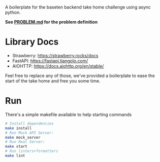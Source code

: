 A boilerplate for the baseten backend take home challenge using async python.

**See [PROBLEM.md](PROBLEM.md) for the problem definition**

# Library Docs

- Strawberry: https://strawberry.rocks/docs
- FastAPI: https://fastapi.tiangolo.com/
- AIOHTTP: https://docs.aiohttp.org/en/stable/

Feel free to replace any of those, we've provided a boilerplate to ease the start of the take home and free you some time.

# Run

There's a simple makefile available to help starting commands

```sh
# Install dependencies
make install
# Run Mock API Server:
make mock_server
# Run Real Server:
make start
# Run linters+formatters
make lint
```
